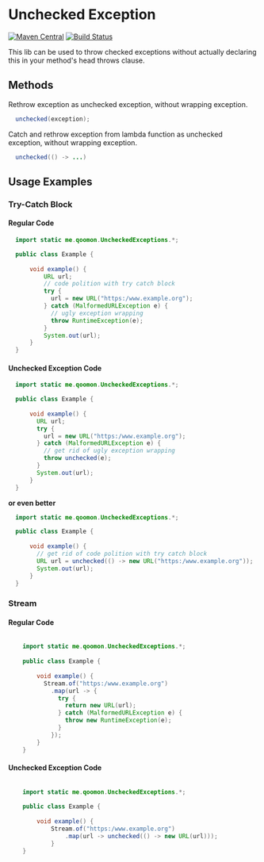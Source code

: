 # Unchecked Exception 
[![Maven Central](https://img.shields.io/maven-central/v/me.qoomon/unchecked-exceptions.svg)](http://search.maven.org/#search%7Cga%7C1%7Cg%3A%22me.qoomon%22%20AND%20a%3A%22unchecked-exceptions%22) [![Build Status](https://travis-ci.org/qoomon/unchecked-exceptions-java.svg?branch=master)](https://travis-ci.org/qoomon/unchecked-exceptions-java)

This lib can be used to throw checked exceptions without actually declaring this in your method's head throws clause.

## Methods

Rethrow exception as unchecked exception, without wrapping exception.
```java
  unchecked(exception);
```

Catch and rethrow exception from lambda function as unchecked exception, without wrapping exception.
```java
  unchecked(() -> ...)
```

## Usage Examples
### Try-Catch Block
#### Regular Code 
```java
  import static me.qoomon.UncheckedExceptions.*;

  public class Example {
      
      void example() {
          URL url;
          // code polition with try catch block
          try {
            url = new URL("https:/www.example.org");
          } catch (MalformedURLException e) {
            // ugly exception wrapping
            throw RuntimeException(e); 
          }
          System.out(url);
      }
  }
```
#### Unchecked Exception Code
```java
  import static me.qoomon.UncheckedExceptions.*;

  public class Example {
      
      void example() {
        URL url;
        try {
          url = new URL("https:/www.example.org");
        } catch (MalformedURLException e) {
          // get rid of ugly exception wrapping
          throw unchecked(e);
        }
        System.out(url);
      }
  }
```
**or even better**
```java
  import static me.qoomon.UncheckedExceptions.*;

  public class Example {
      
      void example() {
        // get rid of code polition with try catch block
        URL url = unchecked(() -> new URL("https:/www.example.org"));
        System.out(url);
      }
  }
```
### Stream
#### Regular Code 
```java
  
    import static me.qoomon.UncheckedExceptions.*;
  
    public class Example {
        
        void example() {
          Stream.of("https:/www.example.org")
            .map(url -> {
              try {
                return new URL(url);
              } catch (MalformedURLException e) {
                throw new RuntimeException(e);
              }
            });
        }
    }
```
#### Unchecked Exception Code
```java
  
    import static me.qoomon.UncheckedExceptions.*;
  
    public class Example {
        
        void example() {
            Stream.of("https:/www.example.org")
                .map(url -> unchecked(() -> new URL(url)));
            }
    }
```

 
